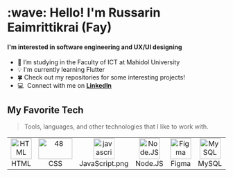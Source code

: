 <h1 align="left" id="macropower-title">:wave: Hello! I'm Russarin Eaimrittikrai (Fay) </h1>
<h4 align="left"> I'm interested in software engineering and UX/UI designing </h4>

- 🌱 I’m studying in the Faculty of ICT at Mahidol University
- 💡 I'm currently learning Flutter
- 🍀 Check out my repositories for some interesting projects!
- :computer: &nbsp;Connect with me on **[LinkedIn](www.linkedin.com/in/russarin-eaim)**

<h2 align="left" id="macropower-tech"> My Favorite Tech </h2>

> Tools, languages, and other technologies that I like to work with.

<table>
  <tr>
    <td align="center" width="96">
      <a href="#macropower-tech">
        <img src="./img/html.png" width="48" height="48" alt="HTML" />
      </a>
      <br>HTML
    </td>
    <td align="center" width="96">
      <a href="#macropower-tech">
        <img src="./img/css.png" width="78" height="48" alt="48" />
      </a>
      <br>CSS
    </td>
    <td align="center" width="96">
      <a href="#macropower-tech">
        <img src="./img/javascript.png" width="48" height="48" alt="javascript" />
      </a>
      <br>JavaScript.png
    </td>
    <td align="center" width="96">
      <a href="#macropower-tech">
        <img src="./img/nodejs.png" width="48" height="48" alt="Node.JS" />
      </a>
      <br>Node.JS
    </td>
    <td align="center" width="96">
      <a href="#macropower-tech" >
        <img src="./img/figma.png" width="48" height="48" alt="Figma" />
      </a>
      <br>Figma
    </td>
    <td align="center" width="96"> 
      <a href="#macropower-tech" >
        <img src="./img/mysql.png" width="48" height="48" alt="MySQL" />
      </a>
      <br>MySQL
    </td>
    <td align="center"  width="96">
      <a href="#macropower-tech">
        <img src="./img/python.png" width="48" height="48" alt="Python" />
      </a>
      <br>Python
    </td>
    <td align="center"  width="96">
      <a href="#macropower-tech">
        <img src="./img/c.png" width="48" height="48" alt="C" />
      </a>
      <br>C
    </td>
    <td align="center"  width="96">
      <a href="#macropower-tech">
        <img src="./img/java.jpeg" width="48" height="48" alt="Java" />
      </a>
      <br>Java
    </td>
    <td align="center"  width="96">
      <a href="#macropower-tech">
        <img src="./img/flask.png" width="48" height="48" alt="Flask" />
      </a>
      <br>Flask
    </td>
    <td align="center"  width="96">
      <a href="#macropower-tech">
        <img src="./img/elasticsearch.png" width="48" height="48" alt="Elasticsearch" />
      </a>
      <br>Elasticsearch
    </td>
  </tr>
</table>
